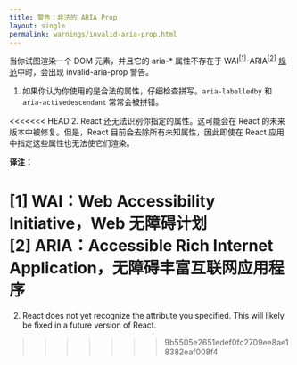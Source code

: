 ```yaml
---
title: 警告：非法的 ARIA Prop
layout: single
permalink: warnings/invalid-aria-prop.html
---
```


当你试图渲染一个 DOM 元素，并且它的 aria-* 属性不存在于 WAI<sup><a href="#note1">[1]</a></sup>-ARIA<sup><a href="#note2">[2]</a></sup> [规范](https://www.w3.org/TR/wai-aria-1.1/#states_and_properties)中时，会出现 invalid-aria-prop 警告。

1. 如果你认为你使用的是合法的属性，仔细检查拼写。`aria-labelledby` 和 `aria-activedescendant` 常常会被拼错。

<<<<<<< HEAD
2. React 还无法识别你指定的属性。这可能会在 React 的未来版本中被修复。但是，React 目前会去除所有未知属性，因此即使在 React 应用中指定这些属性也无法使它们渲染。

**译注：**
 
<a name="note1"></a> [1] WAI：Web Accessibility Initiative，Web 无障碍计划<br>
<a name="note2"></a> [2] ARIA：Accessible Rich Internet Application，无障碍丰富互联网应用程序
=======
2. React does not yet recognize the attribute you specified. This will likely be fixed in a future version of React.
>>>>>>> 9b5505e2651edef0fc2709ee8ae18382eaf008f4
